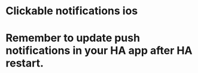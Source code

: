 # Clickable notifications ios
# Remember to update push notifications in your HA app after HA restart.
